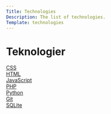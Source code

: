 ```yaml
---
Title: Technologies
Description: The list of technologies.
Template: technologies
---
```


Teknologier
===========
<div class="tech-box tech-box-css">
    <a href="%base_url%?technology/css"><span>CSS</span></a>
</div>

<div class="tech-box tech-box-html">
    <a href="%base_url%?technology/html"><span>HTML</span></a>
</div>

<div class="tech-box tech-box-js">
    <a href="%base_url%?technology/javascript"><span>JavaScript</span></a>
</div>

<div class="tech-box tech-box-php">
    <a href="%base_url%?technology/php"><span>PHP</span></a>
</div>

<div class="tech-box tech-box-python">
    <a href="%base_url%?technology/python"><span>Python</span></a>
</div>

<div class="tech-box tech-box-git">
    <a href="%base_url%?technology/git"><span>Git</span></a>
</div>

<div class="tech-box tech-box-sqlite">
    <a href="%base_url%?technology/sqlite"><span>SQLite</span></a>
</div>
